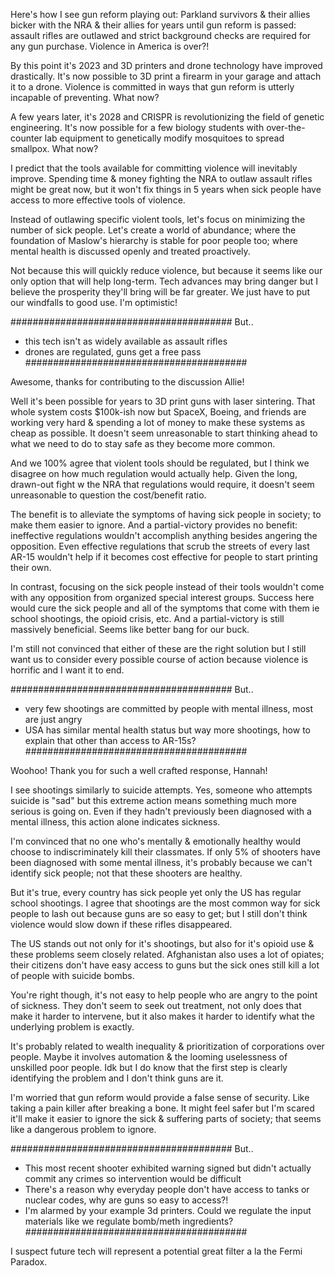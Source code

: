 Here's how I see gun reform playing out: Parkland survivors & their allies bicker with the NRA & their allies for years until gun reform is passed: assault rifles are outlawed and strict background checks are required for any gun purchase. Violence in America is over?!

By this point it's 2023 and 3D printers and drone technology have improved drastically. It's now possible to 3D print a firearm in your garage and attach it to a drone. Violence is committed in ways that gun reform is utterly incapable of preventing. What now?

A few years later, it's 2028 and CRISPR is revolutionizing the field of genetic engineering. It's now possible for a few biology students with over-the-counter lab equipment to genetically modify mosquitoes to spread smallpox. What now?

I predict that the tools available for committing violence will inevitably improve. Spending time & money fighting the NRA to outlaw assault rifles might be great now, but it won't fix things in 5 years when sick people have access to more effective tools of violence.

Instead of outlawing specific violent tools, let's focus on minimizing the number of sick people. Let's create a world of abundance; where the foundation of Maslow's hierarchy is stable for poor people too; where mental health is discussed openly and treated proactively.

Not because this will quickly reduce violence, but because it seems like our only option that will help long-term. Tech advances may bring danger but I believe the prosperity they'll bring will be far greater. We just have to put our windfalls to good use. I'm optimistic!

########################################
But..
- this tech isn't as widely available as assault rifles
- drones are regulated, guns get a free pass
########################################

Awesome, thanks for contributing to the discussion Allie!

Well it's been possible for years to 3D print guns with laser sintering. That whole system costs $100k-ish now but SpaceX, Boeing, and friends are working very hard & spending a lot of money to make these systems as cheap as possible. It doesn't seem unreasonable to start thinking ahead to what we need to do to stay safe as they become more common. 

And we 100% agree that violent tools should be regulated, but I think we disagree on how much regulation would actually help. Given the long, drawn-out fight w the NRA that regulations would require, it doesn't seem unreasonable to question the cost/benefit ratio.

The benefit is to alleviate the symptoms of having sick people in society; to make them easier to ignore. And a partial-victory provides no benefit: ineffective regulations wouldn't accomplish anything besides angering the opposition. Even effective regulations that scrub the streets of every last AR-15 wouldn't help if it becomes cost effective for people to start printing their own.

In contrast, focusing on the sick people instead of their tools wouldn't come with any opposition from organized special interest groups. Success here would cure the sick people and all of the symptoms that come with them ie school shootings, the opioid crisis, etc. And a partial-victory is still massively beneficial. Seems like better bang for our buck.

I'm still not convinced that either of these are the right solution but I still want us to consider every possible course of action because violence is horrific and I want it to end.

########################################
But..
- very few shootings are committed by people with mental illness, most are just angry
- USA has similar mental health status but way more shootings, how to explain that other than access to AR-15s?
########################################

Woohoo! Thank you for such a well crafted response, Hannah!

I see shootings similarly to suicide attempts. Yes, someone who attempts suicide is "sad" but this extreme action means something much more serious is going on. Even if they hadn't previously been diagnosed with a mental illness, this action alone indicates sickness.

I'm convinced that no one who's mentally & emotionally healthy would choose to indiscriminately kill their classmates. If only 5% of shooters have been diagnosed with some mental illness, it's probably because we can't identify sick people; not that these shooters are healthy.

But it's true, every country has sick people yet only the US has regular school shootings. I agree that shootings are the most common way for sick people to lash out because guns are so easy to get; but I still don't think violence would slow down if these rifles disappeared.

The US stands out not only for it's shootings, but also for it's opioid use & these problems seem closely related. Afghanistan also uses a lot of opiates; their citizens don't have easy access to guns but the sick ones still kill a lot of people with suicide bombs.

You're right though, it's not easy to help people who are angry to the point of sickness. They don't seem to seek out treatment, not only does that make it harder to intervene, but it also makes it harder to identify what the underlying problem is exactly.

It's probably related to wealth inequality & prioritization of corporations over people. Maybe it involves automation & the looming uselessness of unskilled poor people. Idk but I do know that the first step is clearly identifying the problem and I don't think guns are it.

I'm worried that gun reform would provide a false sense of security. Like taking a pain killer after breaking a bone. It might feel safer but I'm scared it'll make it easier to ignore the sick & suffering parts of society; that seems like a dangerous problem to ignore.

########################################
But..
 - This most recent shooter exhibited warning signed but didn't actually commit any crimes so intervention would be difficult
 - There's a reason why everyday people don't have access to tanks or nuclear codes, why are guns so easy to access?!
 - I'm alarmed by your example 3d printers. Could we regulate the input materials like we regulate bomb/meth ingredients?
########################################

I suspect future tech will represent a potential great filter a la the Fermi Paradox. 


